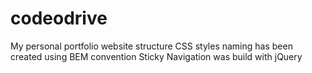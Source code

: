 # codeodrive
My personal portfolio website structure
CSS styles naming has been created using BEM convention
Sticky Navigation was build with jQuery
